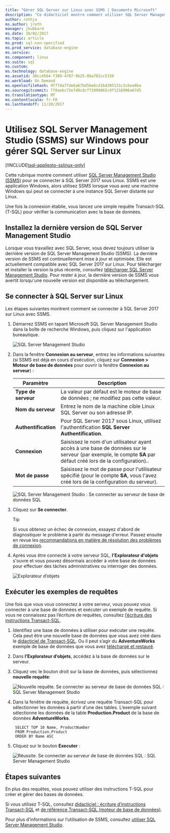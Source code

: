 ```yaml
---
title: "Gérer SQL Server sur Linux avec SSMS | Documents Microsoft"
description: "Ce didacticiel montre comment utiliser SQL Server Management Studio sur Windows pour se connecter à SQL Server en cours d’exécution sur Linux."
author: rothja
ms.author: jroth
manager: jhubbard
ms.date: 10/02/2017
ms.topic: article
ms.prod: sql-non-specified
ms.prod_service: database-engine
ms.service: 
ms.component: linux
ms.suite: sql
ms.custom: 
ms.technology: database-engine
ms.assetid: 30cc4564-f389-4707-9b25-8ba782cc5150
ms.workload: On Demand
ms.openlocfilehash: 9f774a7fde6a67bd5be6cd1bd395131c3c6ee0ba
ms.sourcegitcommit: 7f8aebc72e7d0c8cff3990865c9f1316996a67d5
ms.translationtype: MT
ms.contentlocale: fr-FR
ms.lasthandoff: 11/20/2017
---
```

# <a name="use-sql-server-management-studio-ssms-on-windows-to-manage-sql-server-on-linux"></a>Utilisez SQL Server Management Studio (SSMS) sur Windows pour gérer SQL Server sur Linux

[!INCLUDE[tsql-appliesto-sslinux-only](../includes/tsql-appliesto-sslinux-only.md)]

Cette rubrique montre comment utiliser [SQL Server Management Studio (SSMS)](../ssms/download-sql-server-management-studio-ssms.md) pour se connecter à SQL Server 2017 sous Linux. SSMS est une application Windows, alors utilisez SSMS lorsque vous avez une machine Windows qui peut se connecter à une instance SQL Server distante sur Linux.

Une fois la connexion établie, vous lancez une simple requête Transact-SQL (T-SQL) pour vérifier la communication avec la base de données.

## <a name="install-the-newest-version-of-sql-server-management-studio"></a>Installez la dernière version de SQL Server Management Studio

Lorsque vous travaillez avec SQL Server, vous devez toujours utiliser la dernière version de SQL Server Management Studio (SSMS). La dernière version de SSMS est continuellement mise à jour et optimisée. Elle est actuellement compatible avec SQL Server 2017 sur Linux. Pour télécharger et installer la version la plus récente, consultez [télécharger SQL Server Management Studio](../ssms/download-sql-server-management-studio-ssms.md). Pour rester à jour, la dernière version de SSMS vous avertit lorsqu'une nouvelle version est disponible au téléchargement.

## <a name="connect-to-sql-server-on-linux"></a>Se connecter à SQL Server sur Linux

Les étapes suivantes montrent comment se connecter à SQL Server 2017 sur Linux avec SSMS.

1. Démarrez SSMS en tapant Microsoft SQL Server Management Studio dans la boîte de recherche Windows, puis cliquez sur l'application bureautique.

    ![SQL Server Management Studio](./media/sql-server-linux-develop-use-ssms/ssms.png)

2. Dans la fenêtre **Connexion au serveur**, entrez les informations suivantes (si SSMS est déjà en cours d'exécution, cliquez sur **Connexion > Moteur de base de données** pour ouvrir la fenêtre **Connexion au serveur**) :

   | Paramètre |  Description |
   |-----|-----|
   | **Type de serveur** | La valeur par défaut est le moteur de base de données ; ne modifiez pas cette valeur. |
   | **Nom du serveur** | Entrez le nom de la machine cible Linux SQL Server ou son adresse IP. |
   | **Authentification** | Pour SQL Server 2017 sous Linux, utilisez l'authentification **SQL Server Authentification**. |
   | **Connexion** | Saisissez le nom d'un utilisateur ayant accès à une base de données sur le serveur (par exemple, le compte **SA** par défaut créé lors de la configuration).. |
   | **Mot de passe** | Saisissez le mot de passe pour l'utilisateur spécifié (pour le compte **SA**, vous l'avez créé lors de la configuration du serveur). |

    ![SQL Server Management Studio : Se connecter au serveur de base de données SQL](./media/sql-server-linux-develop-use-ssms/connect.png)

3. Cliquez sur **Se connecter**.

    > [!TIP]
    > Si vous obtenez un échec de connexion, essayez d'abord de diagnostiquer le problème à partir du message d'erreur. Passez ensuite en revue les [recommandations en matière de résolution des problèmes de connexion](sql-server-linux-troubleshooting-guide.md#connection).
 
5. Après vous être connecté à votre serveur SQL, **l’Explorateur d'objets** s'ouvre et vous pouvez désormais accéder à votre base de données pour effectuer des tâches administratives ou interroger des données.
 
     ![Explorateur d’objets](./media/sql-server-linux-develop-use-ssms/object-explorer.png)
     
## <a name="run-sample-queries"></a>Exécuter les exemples de requêtes

Une fois que vous vous connectez à votre serveur, vous pouvez vous connecter à une base de données et exécuter un exemple de requête. Si vous ne connaissez pas l’écriture de requêtes, consultez [l’écriture des instructions Transact-SQL](../t-sql/tutorial-writing-transact-sql-statements.md).

1. Identifiez une base de données à utiliser pour exécuter une requête. Cela peut être une nouvelle base de données que vous avez créé dans le [didacticiel de Transact-SQL](../t-sql/tutorial-writing-transact-sql-statements.md). Ou il peut s’agir du **AdventureWorks** exemple de base de données que vous avez [téléchargé et restauré](sql-server-linux-migrate-restore-database.md).
2. Dans **l’Explorateur d’objets**, accédez à la base de données sur le serveur.
3. Cliquez vec le bouton droit sur la base de données, puis sélectionnez **nouvelle requête**:

    ![Nouvelle requête. Se connecter au serveur de base de données SQL : SQL Server Management Studio](./media/sql-server-linux-develop-use-ssms/new-query.png)

4. Dans la fenêtre de requête, écrivez une requête Transact-SQL pour sélectionner les données à partir d’une des tables. L’exemple suivant sélectionne les données de la table **Production.Product** de la base de données **AdventureWorks**.

        SELECT TOP 10 Name, ProductNumber
        FROM Production.Product
        ORDER BY Name ASC

5. Cliquez sur le bouton **Executer** :

    ![Réussite. Se connecter au serveur de base de données SQL : SQL Server Management Studio](./media/sql-server-linux-develop-use-ssms/execute-query.png)

## <a name="next-steps"></a>Étapes suivantes

En plus des requêtes, vous pouvez utiliser des instructions T-SQL pour créer et gérer des bases de données.

Si vous utilisez T-SQL, consultez [didacticiel : écriture d’instructions Transact-SQL](../t-sql/tutorial-writing-transact-sql-statements.md) et [de référence Transact-SQL (moteur de base de données)](https://msdn.microsoft.com/library/bb510741.aspx).

Pour plus d’informations sur l’utilisation de SSMS, consultez [utiliser SQL Server Management Studio](https://msdn.microsoft.com/library/ms174173.aspx).
